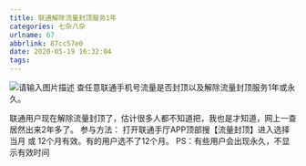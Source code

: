 ```yaml
---
title: 联通解除流量封顶服务1年
categories: 七杂八杂
urlname: 67
abbrlink: 87cc57e0
date: 2020-05-19 16:32:04
tags:
---
```

![请输入图片描述][1]
查任意联通手机号流量是否封顶以及解除流量封顶服务1年或永久。

联通用户现在解除流量封顶了，估计很多人都不知道把，我也是才知道，网上一查 居然出来2年多了。
参与方法：
打开联通手厅APP顶部搜【流量封顶】进入选择当月 或 12个月有效。有的用户选不了12个月。
PS：有些用户会出现永久，不显示有效时间

  [1]: https://icon.qiantucdn.com/20200520/062f506006433a98d7de4d47a65b472e2